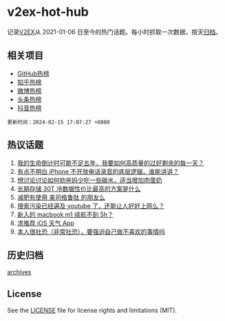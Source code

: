 # v2ex-hot-hub

 记录[V2EX](https://www.v2ex.com/)从 2021-01-06 日至今的热门话题。每小时抓取一次数据，按天[归档](archives)。
 
 ## 相关项目

- [GitHub热榜](https://github.com/snaildev/github-hot-hub)
- [知乎热榜](https://github.com/snaildev/zhihu-hot-hub)
- [微博热榜](https://github.com/snaildev/weibo-hot-hub)
- [头条热榜](https://github.com/snaildev/toutiao-hot-hub)
- [抖音热榜](https://github.com/snaildev/douyin-hot-hub)


 `更新时间：2024-02-15 17:07:27 +0800`

## 热议话题

1. [我的生命倒计时可能不足五年，我要如何高质量的过好剩余的每一天？](https://www.v2ex.com/t/1015627)
1. [有点不明白 iPhone 不开放电话录音的底层逻辑，谁能讲讲？](https://www.v2ex.com/t/1015625)
1. [想讨论讨论如何劝爸妈少吃一些碳水，适当增加肉蛋奶](https://www.v2ex.com/t/1015676)
1. [长期存储 30T 冷数据性价比最高的方案是什么](https://www.v2ex.com/t/1015673)
1. [减肥有使用 美司格鲁肽 的朋友么](https://www.v2ex.com/t/1015678)
1. [搜索污染已经遍及 youtube 了，还能让人好好上网么？](https://www.v2ex.com/t/1015630)
1. [新入的 macbook m1 续航不到 5h？](https://www.v2ex.com/t/1015666)
1. [求推荐 iOS 天气 App](https://www.v2ex.com/t/1015639)
1. [本人很社恐（非常社恐），要强迫自己做不喜欢的事情吗](https://www.v2ex.com/t/1015633)

## 历史归档

[archives](archives)

## License

See the [LICENSE](LICENSE) file for license rights and limitations (MIT).
